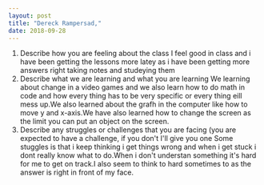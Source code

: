 ```yaml
---
layout: post
title: "Dereck Rampersad,"
date: 2018-09-28
---
```

1. Describe how you are feeling about the class
I feel good in class and i have been getting the lessons more latey as i have been getting more answers right taking notes and studeying them
2. Describe what we are learning and what you are learning
We learning about change in a video games and we also learn how to do math in code and how every thing has to be very specific or every thing eill mess up.We also learned about the grafh in the computer like how to move y and x-axis.We have also learned how to change the screen as the limit you can put an object on the screen.
3. Describe any struggles or challenges that you are facing (you are expected to have a challenge, if you don't I'll give you one
Some stuggles is that i keep thinking i get things wrong and when i get stuck i dont really know what to do.When i don't understan something it's hard for me to get on track.I also seem to think to hard sometimes to as the answer is right in front of my face.

